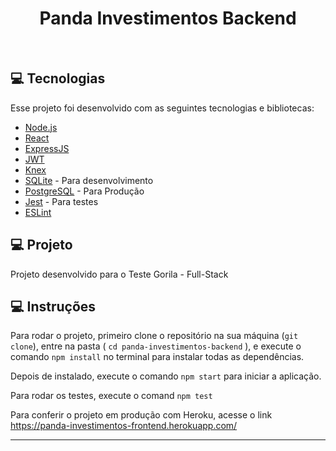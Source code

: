 <h1 align="center">
  Panda Investimentos Backend
</h1>

<br>

## 💻 Tecnologias

Esse projeto foi desenvolvido com as seguintes tecnologias e bibliotecas:

- [Node.js](https://nodejs.org/en/)
- [React](https://reactjs.org)
- [ExpressJS](https://expressjs.com/)
- [JWT](https://jwt.io/)
- [Knex](http://knexjs.org/)
- [SQLite](https://www.sqlite.org/index.html) - Para desenvolvimento
- [PostgreSQL](https://www.postgresql.org/) - Para Produção
- [Jest](https://jestjs.io/) - Para testes
- [ESLint](https://eslint.org/)

## 💻 Projeto

Projeto desenvolvido para o Teste Gorila - Full-Stack

## 💻 Instruções

Para rodar o projeto, primeiro clone o repositório na sua máquina (`git clone`), entre na pasta ( `cd panda-investimentos-backend` ), e execute o comando `npm install` no terminal para instalar todas as dependências. 

Depois de instalado, execute o comando `npm start` para iniciar a aplicação.

Para rodar os testes, execute o comand `npm test` 

Para conferir o projeto em produção com Heroku, acesse o link https://panda-investimentos-frontend.herokuapp.com/

---

